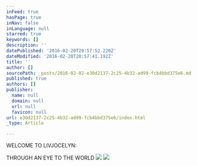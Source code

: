 ```yaml
---
inFeed: true
hasPage: true
inNav: false
inLanguage: null
starred: true
keywords: []
description: ''
datePublished: '2016-02-20T20:57:52.220Z'
dateModified: '2016-02-20T20:57:41.192Z'
title: ''
author: []
sourcePath: _posts/2016-02-02-e30d2137-2c25-4b32-ad99-fcb4bbd375e6.md
published: true
authors: []
publisher:
  name: null
  domain: null
  url: null
  favicon: null
url: e30d2137-2c25-4b32-ad99-fcb4bbd375e6/index.html
_type: Article

---
```

WELCOME TO LIVJOCELYN:

THROUGH AN EYE TO THE WORLD
![](https://s3-us-west-2.amazonaws.com/the-grid-img/p/c6e7d6965f219af3003bd2b5d06760ca820a61d1.jpg)
![](https://the-grid-user-content.s3-us-west-2.amazonaws.com/a64a534e-453d-4b61-b8fb-a37fc7a7e639.jpg)